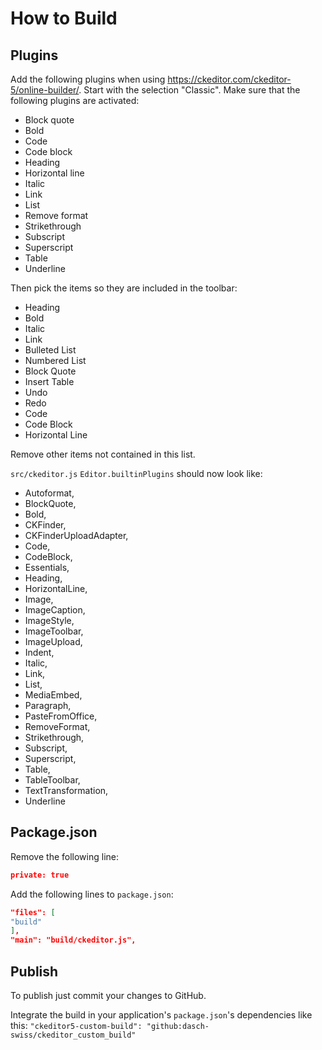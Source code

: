 # How to Build

## Plugins

Add the following plugins when using https://ckeditor.com/ckeditor-5/online-builder/.
Start with the selection "Classic". Make sure that the following plugins are activated:
- Block quote
- Bold
- Code
- Code block
- Heading
- Horizontal line
- Italic
- Link
- List
- Remove format
- Strikethrough
- Subscript
- Superscript
- Table
- Underline

Then pick the items so they are included in the toolbar:
- Heading
- Bold
- Italic
- Link
- Bulleted List
- Numbered List
- Block Quote
- Insert Table
- Undo
- Redo  
- Code
- Code Block
- Horizontal Line

Remove other items not contained in this list.
	
`src/ckeditor.js` `Editor.builtinPlugins` should now look like:	
- Autoformat,
- BlockQuote,
- Bold,
- CKFinder,
- CKFinderUploadAdapter,
- Code,
- CodeBlock,
- Essentials,
- Heading,
- HorizontalLine,
- Image,
- ImageCaption,
- ImageStyle,
- ImageToolbar,
- ImageUpload,
- Indent,
- Italic,
- Link,
- List,
- MediaEmbed,
- Paragraph,
- PasteFromOffice,
- RemoveFormat,
- Strikethrough,
- Subscript,
- Superscript,
- Table,
- TableToolbar,
- TextTransformation,
- Underline
	
## Package.json
    
Remove the following line:
```json
private: true
```

Add the following lines to `package.json`:
```json
"files": [
"build"
],
"main": "build/ckeditor.js",
```  

## Publish

To publish just commit your changes to GitHub.

Integrate the build in your application's `package.json`'s dependencies like this:
`"ckeditor5-custom-build": "github:dasch-swiss/ckeditor_custom_build"`
